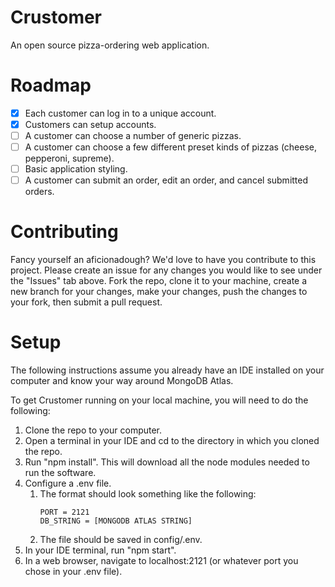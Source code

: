 # Crustomer
An open source pizza-ordering web application.

# Roadmap
- [x] Each customer can log in to a unique account.
- [x] Customers can setup accounts.
- [ ] A customer can choose a number of generic pizzas.
- [ ] A customer can choose a few different preset kinds of pizzas (cheese, pepperoni, supreme).
- [ ] Basic application styling.
- [ ] A customer can submit an order, edit an order, and cancel submitted orders.

# Contributing
Fancy yourself an aficionadough? We'd love to have you contribute to this project.
Please create an issue for any changes you would like to see under the "Issues" tab above.
Fork the repo, clone it to your machine, create a new branch for your changes, make your changes, push the changes to your fork, then submit a pull request.

# Setup
The following instructions assume you already have an IDE installed on your computer and know your way around MongoDB Atlas.

To get Crustomer running on your local machine, you will need to do the following:

1. Clone the repo to your computer.
2. Open a terminal in your IDE and cd to the directory in which you cloned the repo.
3. Run "npm install". This will download all the node modules needed to run the software.
4. Configure a .env file.
    1. The format should look something like the following:
        ```
        PORT = 2121
        DB_STRING = [MONGODB ATLAS STRING]
        ```
    2. The file should be saved in config/.env.
5. In your IDE terminal, run "npm start".
6. In a web browser, navigate to localhost:2121 (or whatever port you chose in your .env file).